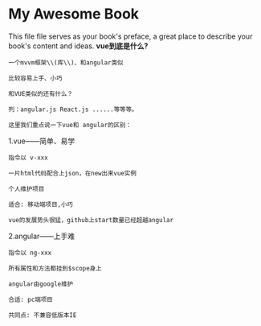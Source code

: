 # My Awesome Book

This file file serves as your book's preface, a great place to describe your book's content and ideas. **vue到底是什么?**

```
一个mvvm框架\\(库\\)、和angular类似

比较容易上手、小巧

和VUE类似的还有什么？

列：angular.js React.js ......等等等。

这里我们重点说一下vue和 angular的区别：

```

1.vue——简单、易学

```
指令以 v-xxx

一片html代码配合上json，在new出来vue实例

个人维护项目

适合: 移动端项目,小巧

vue的发展势头很猛，github上start数量已经超越angular

```

2.angular——上手难

```
指令以 ng-xxx

所有属性和方法都挂到$scope身上

angular由google维护

合适: pc端项目

共同点: 不兼容低版本IE
```

